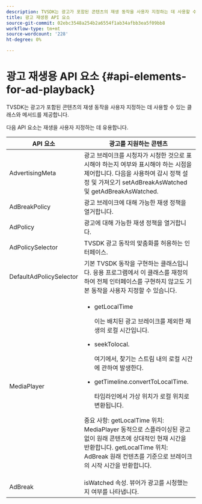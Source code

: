 ```yaml
---
description: TVSDK는 광고가 포함된 콘텐츠의 재생 동작을 사용자 지정하는 데 사용할 수 있는 클래스와 메서드를 제공합니다.
title: 광고 재생용 API 요소
source-git-commit: 02ebc3548a254b2a6554f1ab34afbb3ea5f09bb8
workflow-type: tm+mt
source-wordcount: '228'
ht-degree: 0%

---
```


# 광고 재생용 API 요소 {#api-elements-for-ad-playback}

TVSDK는 광고가 포함된 콘텐츠의 재생 동작을 사용자 지정하는 데 사용할 수 있는 클래스와 메서드를 제공합니다.

다음 API 요소는 재생을 사용자 지정하는 데 유용합니다.

<table id="table_B07E373B9D2B425AB36466B1D42411AD"> 
 <thead> 
  <tr> 
   <th colname="col1" class="entry"> <b>API 요소 </b></th> 
   <th colname="col2" class="entry"> <b>광고를 지원하는 콘텐츠</b></th> 
  </tr> 
 </thead>
 <tbody> 
  <tr> 
   <td colname="col1"><span class="apiname"> AdvertisingMeta </span> </td> 
   <td colname="col2">광고 브레이크를 시청자가 시청한 것으로 표시해야 하는지 여부와 표시해야 하는 시점을 제어합니다. 다음을 사용하여 감시 정책 설정 및 가져오기 <span class="codeph"> setAdBreakAsWatched</span> 및 <span class="codeph"> getAdBreakAsWatched</span>. </td> 
  </tr> 
  <tr> 
   <td colname="col1"><span class="apiname"> AdBreakPolicy</span> </td> 
   <td colname="col2"> 광고 브레이크에 대해 가능한 재생 정책을 열거합니다. </td> 
  </tr> 
  <tr> 
   <td colname="col1"><span class="apiname"> AdPolicy</span> </td> 
   <td colname="col2"> 광고에 대해 가능한 재생 정책을 열거합니다. </td> 
  </tr> 
  <tr> 
   <td colname="col1"><span class="apiname"> AdPolicySelector </span> </td> 
   <td colname="col2"> TVSDK 광고 동작의 맞춤화를 허용하는 인터페이스. </td> 
  </tr> 
  <tr> 
   <td colname="col1"><span class="apiname"> DefaultAdPolicySelector </span> </td> 
   <td colname="col2"> 기본 TVSDK 동작을 구현하는 클래스입니다. 응용 프로그램에서 이 클래스를 재정의하여 전체 인터페이스를 구현하지 않고도 기본 동작을 사용자 지정할 수 있습니다. </td> 
  </tr> 
  <tr> 
   <td colname="col1"> <span class="apiname"> MediaPlayer</span> </td> 
   <td colname="col2"> 
    <ul id="ul_37700A741403448A8760FDDA68B099AA"> 
     <li id="li_B465170D449E49489C5924572BEEB4A5"><span class="codeph"> getLocalTime</span> <p>이는 배치된 광고 브레이크를 제외한 재생의 로컬 시간입니다. </p> </li> 
     <li id="li_D9D68CF428904BB2B84E1BCE828A90DC"><span class="codeph"> seekTolocal</span>. <p>여기에서, 찾기는 스트림 내의 로컬 시간에 관하여 발생한다. </p> </li> 
     <li id="li_9DBCA75537DC4824AA66B53A3FA28812"><span class="codeph"> getTimeline.convertToLocalTime</span>. <p>타임라인에서 가상 위치가 로컬 위치로 변환됩니다. </p> </li> 
    </ul> <p>중요 사항:  <span class="codeph"> getLocalTime</span> 위치: <span class="codeph"> MediaPlayer</span> 동적으로 스플라이싱된 광고 없이 원래 콘텐츠에 상대적인 현재 시간을 반환합니다. <span class="codeph"> getLocalTime</span> 위치: <span class="codeph"> AdBreak</span> 원래 컨텐츠를 기준으로 브레이크의 시작 시간을 반환합니다. </p> </td> 
  </tr> 
  <tr> 
   <td colname="col1"><span class="apiname"> AdBreak</span> </td> 
   <td colname="col2"><span class="codeph"> isWatched</span> 속성. 뷰어가 광고를 시청했는지 여부를 나타냅니다. </td> 
  </tr> 
 </tbody> 
</table>

